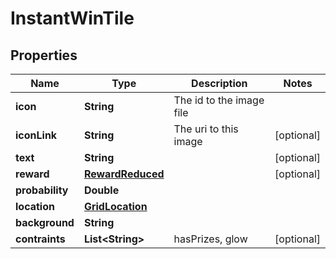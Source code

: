 

# InstantWinTile


## Properties

Name | Type | Description | Notes
------------ | ------------- | ------------- | -------------
**icon** | **String** | The id to the image file | 
**iconLink** | **String** | The uri to this image |  [optional]
**text** | **String** |  |  [optional]
**reward** | [**RewardReduced**](RewardReduced.md) |  |  [optional]
**probability** | **Double** |  | 
**location** | [**GridLocation**](GridLocation.md) |  | 
**background** | **String** |  | 
**contraints** | **List&lt;String&gt;** | hasPrizes, glow |  [optional]



